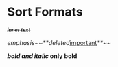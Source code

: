 # Sort Formats

~~**_[<u><sub>inner text</sub></u>](about:blank "Title")_**~~

_emphasis~~**delete&#x64;_[<u>important</u>](about:blank "title")_**~~_

**_[](about:blank "Empty")_**

**_bold and italic_ only bold**
